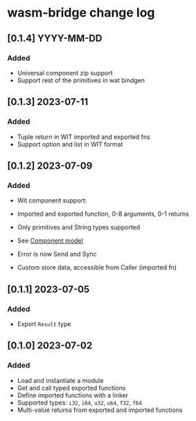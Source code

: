 # wasm-bridge change log

## [0.1.4] YYYY-MM-DD

### Added

- Universal component zip support
- Support rest of the primitives in wat bindgen

## [0.1.3] 2023-07-11

### Added

- Tuple return in WIT imported and exported fns
- Support option and list in WIT format

## [0.1.2] 2023-07-09

### Added

- Wit component support:
- Imported and exported function, 0-8 arguments, 0-1 returns
- Only primitives and String types supported
- See [Component model](/component_model.md)

- Error is now Send and Sync
- Custom store data, accessible from Caller (imported fn)

## [0.1.1] 2023-07-05

### Added

- Export `Result` type

## [0.1.0] 2023-07-02

### Added

- Load and instantiate a module
- Get and call typed exported functions
- Define imported functions with a linker
- Supported types: `i32`, `i64`, `u32`, `u64`, `f32`, `f64`
- Multi-value returns from exported and imported functions
